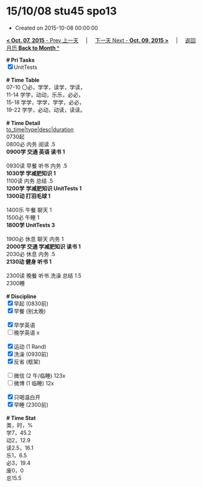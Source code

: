 # 15/10/08 stu45 spo13

- Created on 2015-10-08 00:00:00

[**< Oct. 07, 2015** - Prev 上一天](_archived/lifelogs/2015/10/d07.md) &nbsp; &nbsp; | &nbsp; &nbsp; [下一天 Next - **Oct. 09, 2015 >**](_archived/lifelogs/2015/10/d09.md) &nbsp; &nbsp; |  &nbsp; &nbsp; [返回月历 **Back to Month ^**](_archived/lifelogs/2015/10/index.md)
<br/><div><strong># Pri Tasks</strong></div><div><input checked="true" type="checkbox"/>UnitTests</div><div><br/></div><div><b># Time Table</b></div><div>07-10 〇必，学学，读学，学读，</div><div>11-14 学学，动动，乐乐，必必，</div><div>15-18 学学，学学，学学，必必，</div><div>19-22 学学，必动，动读，读读。</div><div><br/></div><div><b># Time Detail</b></div><div><u>to_time|type|desc|duration</u></div><div>0730起</div><div>0800必 内务 阅读 .5</div><div><b>0900学 交通 英语 读书 1</b></div><div><b><br/></b></div><div>0930读 早餐 听书 内务 .5</div><div><b>1030学 学减肥知识 1</b></div><div>1100读 内务 总结 .5</div><div><strong>1200学</strong> <strong>学减肥知识</strong><strong> UnitTests </strong><strong>1</strong></div><div><b>1300动 打羽毛球 1</b></div><div><br/></div><div>1400乐 午餐 聊天 1</div><div>1500必 午睡 1</div><div><strong>1800学 UnitTests 3</strong></div><div><strong><br/></strong></div><div>1900必 休息 聊天 内务 1</div><div><b>2000学 交通 学减肥知识 读书 1</b></div><div>2030必 休息 内务 .5</div><div><b>2130动 健身 听书 1</b></div><div><b><br/></b></div><div>2300读 晚餐 听书 洗澡 总结 1.5</div><div>2300睡</div><div><br/></div><div><b># Discipline</b></div><div><input checked="true" type="checkbox"/>早起 (0830前) </div><div><input checked="true" type="checkbox"/>早餐 (别太晚) </div><div><br/></div><div><input checked="true" type="checkbox"/>早学英语 </div><div><input type="checkbox"/>晚学英语 x</div><div><br/></div><div><input checked="true" type="checkbox"/>运动 (1 Rand) </div><div><input checked="true" type="checkbox"/>洗澡 (0930前) </div><div><input checked="true" type="checkbox"/>反省 (框架) </div><div><br/></div><div><input type="checkbox"/>微信 (2 午/临睡) 123x</div><div><input type="checkbox"/>微博 (1 临睡) 12x</div><div><br/></div><div><input checked="true" type="checkbox"/>只喝温白开 </div><div><input checked="true" type="checkbox"/>早睡 (2300前) </div><div><br/></div><div><b># Time Stat</b></div><div>类，时，%<br clear="none"/>学7，45.2<br clear="none"/>动2，12.9<br clear="none"/>读2.5，16.1<br clear="none"/>乐1，6.5<br clear="none"/>必3，19.4<br clear="none"/>废0，0</div><div>总15.5</div><div><br/></div><div><br/></div>
